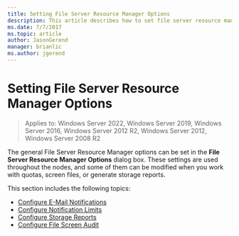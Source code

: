 ```yaml
---
title: Setting File Server Resource Manager Options
description: This article describes how to set file server resource manager options
ms.date: 7/7/2017
ms.topic: article
author: JasonGerend
manager: brianlic
ms.author: jgerend
---
```


# Setting File Server Resource Manager Options

>Applies to: Windows Server 2022, Windows Server 2019, Windows Server 2016, Windows Server 2012 R2, Windows Server 2012, Windows Server 2008 R2

The general File Server Resource Manager options can be set in the **File Server Resource Manager Options** dialog box. These settings are used throughout the nodes, and some of them can be modified when you work with quotas, screen files, or generate storage reports.

This section includes the following topics:

-   [Configure E-Mail Notifications](configure-email-notifications.md)
-   [Configure Notification Limits](configure-notification-limits.md)
-   [Configure Storage Reports](configure-storage-reports.md)
-   [Configure File Screen Audit](configure-file-screen-audit.md)


